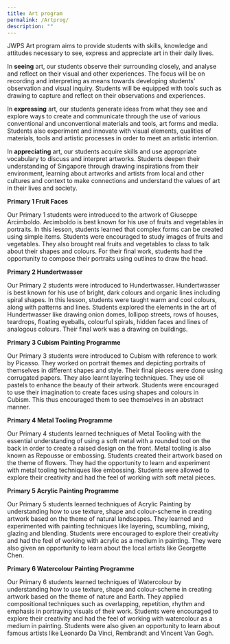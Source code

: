 ```yaml
---
title: Art program
permalink: /Artprog/
description: ""
---
```

JWPS Art program aims to provide students with skills, knowledge and attitudes necessary to see, express and appreciate art in their daily lives.

In **seeing** art, our students observe their surrounding closely, and analyse and reflect on their visual and other experiences. The focus will be on recording and interpreting as means towards developing students’ observation and visual inquiry. Students will be equipped with tools such as drawing to capture and reflect on their observations and experiences.

In **expressing** art, our students generate ideas from what they see and explore ways to create and communicate through the use of various conventional and unconventional materials and tools, art forms and media. Students also experiment and innovate with visual elements, qualities of materials, tools and artistic processes in order to meet an artistic intention. 

In **appreciating** art, our students acquire skills and use appropriate vocabulary to discuss and interpret artworks. Students deepen their understanding of Singapore through drawing inspirations from their environment, learning about artworks and artists from local and other cultures and context to make connections and understand the values of art in their lives and society.

**Primary 1 Fruit Faces**

Our Primary 1 students were introduced to the artwork of Giuseppe Arcimboldo. Arcimboldo is best known for his use of fruits and vegetables in portraits. In this lesson, students learned that complex forms can be created using simple items. Students were encouraged to study images of fruits and vegetables. They also brought real fruits and vegetables to class to talk about their shapes and colours. For their final work, students had the opportunity to compose their portraits using outlines to draw the head.

**Primary 2 Hundertwasser**

Our Primary 2 students were introduced to Hundertwasser. Hundertwasser is best known for his use of bright, dark colours and organic lines including spiral shapes. In this lesson, students were taught warm and cool colours, along with patterns and lines. Students explored the elements in the art of Hundertwasser like drawing onion domes, lollipop streets, rows of houses, teardrops, floating eyeballs, colourful spirals, hidden faces and lines of analogous colours. Their final work was a drawing on buildings.

**Primary 3 Cubism Painting Programme**

Our Primary 3 students were introduced to Cubism with reference to work by Picasso. They worked on portrait themes and depicting portraits of themselves in different shapes and style. Their final pieces were done using corrugated papers. They also learnt layering techniques. They use oil pastels to enhance the beauty of their artwork. Students were encouraged to use their imagination to create faces using shapes and colours in Cubism. This thus encouraged them to see themselves in an abstract manner.

**Primary 4 Metal Tooling Programme**

Our Primary 4 students learned techniques of Metal Tooling with the essential understanding of using a soft metal with a rounded tool on the back in order to create a raised design on the front. Metal tooling is also known as Repousse or embossing. Students created their artwork based on the theme of flowers. They had the opportunity to learn and experiment with metal tooling techniques like embossing. Students were allowed to explore their creativity and had the feel of working with soft metal pieces.

**Primary 5 Acrylic Painting Programme**

Our Primary 5 students learned techniques of Acrylic Painting by understanding how to use texture, shape and colour-scheme in creating artwork based on the theme of natural landscapes. They learned and experimented with painting techniques like layering, scumbling, mixing, glazing and blending. Students were encouraged to explore their creativity and had the feel of working with acrylic as a medium in painting. They were also given an opportunity to learn about the local artists like Georgette Chen.

**Primary 6 Watercolour Painting Programme**

Our Primary 6 students learned techniques of Watercolour by understanding how to use texture, shape and colour-scheme in creating artwork based on the theme of nature and Earth. They applied compositional techniques such as overlapping, repetition, rhythm and emphasis in portraying visuals of their work. Students were encouraged to explore their creativity and had the feel of working with watercolour as a medium in painting. Students were also given an opportunity to learn about famous artists like Leonardo Da Vinci, Rembrandt and Vincent Van Gogh.